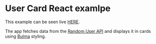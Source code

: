 # User Card React examlpe 
This example can be seen live [HERE](https://usercardsexample.netlify.app/).

The app fetches data from the [Random User API](https://randomuser.me/) and displays it in cards using [Bulma](https://bulma.io/documentation/components/card/) styling. 
